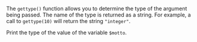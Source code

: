 
The `gettype()` function allows you to determine the type of the argument being passed. The name of the type is returned as a string. For example, a call to `gettype(10)` will return the string `"integer"`.

Print the type of the value of the variable `$motto`.
